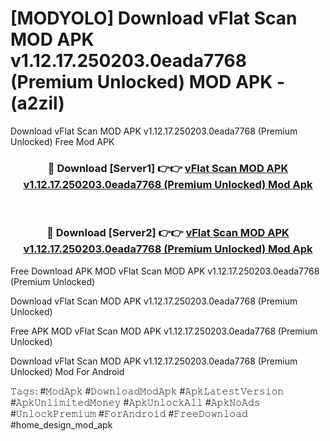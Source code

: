 # [MODYOLO] Download vFlat Scan MOD APK v1.12.17.250203.0eada7768 (Premium Unlocked) MOD APK - (a2zil)
Download vFlat Scan MOD APK v1.12.17.250203.0eada7768 (Premium Unlocked) Free Mod APK

<div align="center">
<h3>🔴 Download [Server1] 👉👉 <a href="https://apk-comot.site?title=vFlat_Scan_MOD_APK_v1.12.17.250203.0eada7768_(Premium_Unlocked)">vFlat Scan MOD APK v1.12.17.250203.0eada7768 (Premium Unlocked) Mod Apk</a></h3><br>

<h3>🔴 Download [Server2] 👉👉 <a href="https://apk-comot.site?title=vFlat_Scan_MOD_APK_v1.12.17.250203.0eada7768_(Premium_Unlocked)">vFlat Scan MOD APK v1.12.17.250203.0eada7768 (Premium Unlocked) Mod Apk</a></h3>
</div>


Free Download APK MOD vFlat Scan MOD APK v1.12.17.250203.0eada7768 (Premium Unlocked)

Download vFlat Scan MOD APK v1.12.17.250203.0eada7768 (Premium Unlocked) 

Free APK MOD vFlat Scan MOD APK v1.12.17.250203.0eada7768 (Premium Unlocked) 

Download vFlat Scan MOD APK v1.12.17.250203.0eada7768 (Premium Unlocked) Mod For Android

𝚃𝚊𝚐𝚜: #𝙼𝚘𝚍𝙰𝚙𝚔 #𝙳𝚘𝚠𝚗𝚕𝚘𝚊𝚍𝙼𝚘𝚍𝙰𝚙𝚔 #𝙰𝚙𝚔𝙻𝚊𝚝𝚎𝚜𝚝𝚅𝚎𝚛𝚜𝚒𝚘𝚗 #𝙰𝚙𝚔𝚄𝚗𝚕𝚒𝚖𝚒𝚝𝚎𝚍𝙼𝚘𝚗𝚎𝚢 #𝙰𝚙𝚔𝚄𝚗𝚕𝚘𝚌𝚔𝙰𝚕𝚕 #𝙰𝚙𝚔𝙽𝚘𝙰𝚍𝚜 #𝚄𝚗𝚕𝚘𝚌𝚔𝙿𝚛𝚎𝚖𝚒𝚞𝚖 #𝙵𝚘𝚛𝙰𝚗𝚍𝚛𝚘𝚒𝚍 #𝙵𝚛𝚎𝚎𝙳𝚘𝚠𝚗𝚕𝚘𝚊𝚍 #home_design_mod_apk